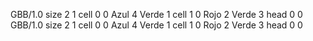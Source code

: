 <gs-board> GBB/1.0
size 2 1
cell 0 0 Azul 4 Verde 1 
cell 1 0 Rojo 2 Verde 3 
head 0 0
 </gs-board>
<gs-board> GBB/1.0
size 2 1
cell 0 0 Azul 4 Verde 1 
cell 1 0 Rojo 2 Verde 3 
head 0 0
 </gs-board>